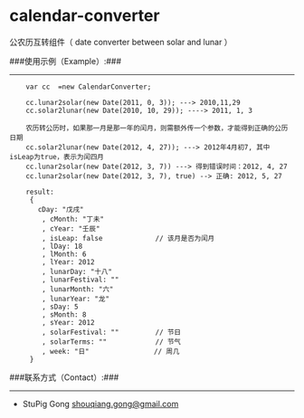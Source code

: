 
calendar-converter
==================

公农历互转组件（ date converter between solar and lunar ）

###使用示例（Example）:###

---

        var cc  =new CalendarConverter;

        cc.lunar2solar(new Date(2011, 0, 3)); ---> 2010,11,29
        cc.solar2lunar(new Date(2010, 10, 29)); ----> 2011, 1, 3

        农历转公历时，如果那一月是那一年的闰月，则需额外传一个参数，才能得到正确的公历日期
        cc.solar2lunar(new Date(2012, 4, 27)); ---> 2012年4月初7, 其中 isLeap为true，表示为闰四月
        cc.lunar2solar(new Date(2012, 3, 7)) ---> 得到错误时间：2012, 4, 27
        cc.lunar2solar(new Date(2012, 3, 7), true) --> 正确: 2012, 5, 27

        result:
         {
           cDay: "戊戌"
            , cMonth: "丁未"
            , cYear: "壬辰"
            , isLeap: false             // 该月是否为闰月
            , lDay: 18
            , lMonth: 6
            , lYear: 2012
            , lunarDay: "十八"
            , lunarFestival: ""
            , lunarMonth: "六"
            , lunarYear: "龙"
            , sDay: 5
            , sMonth: 8
            , sYear: 2012
            , solarFestival: ""         // 节日
            , solarTerms: ""            // 节气
            , week: "日"                // 周几
         }
###联系方式（Contact）:###

---
 - StuPig Gong <shouqiang.gong@gmail.com>